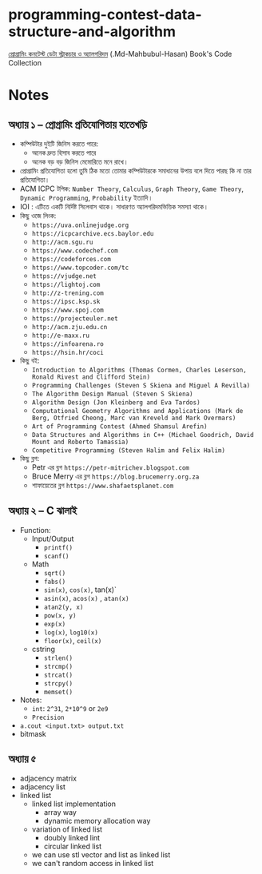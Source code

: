 # programming-contest-data-structure-and-algorithm

[প্রোগ্রামিং কনটেস্ট ডেটা স্ট্রাকচার ও অ্যালগরিদম](http://dimik.pub/book/77) (.Md-Mahbubul-Hasan) Book's Code Collection

# Notes

## অধ্যায় ১ – প্রোগ্রামিং প্রতিযোগিতায় হাতেখড়ি

-   কম্পিউটার দুইটি জিনিস করতে পারে:
    -   অনেক দ্রুত হিসাব করতে পারে
    -   অনেক বড় বড় জিনিস মেমোরিতে মনে রাখে।
-   প্রোগ্রামিং প্রতিযোগিতা হলো তুমি ঠিক মতো তোমার কম্পিউটারকে সমাধানের উপায় বলে দিতে পারছ কি না তার প্রতিযোগিতা।
-   ACM ICPC টপিক: ‍`Number Theory`, `Calculus`, `Graph Theory`, `Game Theory`, `Dynamic Programming`, `Probability` ইত্যাদি।
-   IOI : এটিতে একটি নির্দিষ্ট সিলেবাস থাকে। সাধারণত অ্যালগরিদমভিত্তিক সমস্যা থাকে।
-   কিছু ওজে লিংক:
    -   `https://uva.onlinejudge.org`
    -   `https://icpcarchive.ecs.baylor.edu`
    -   `http://acm.sgu.ru`
    -   `https://www.codechef.com`
    -   `https://codeforces.com`
    -   `https://www.topcoder.com/tc`
    -   `https://vjudge.net`
    -   `https://lightoj.com`
    -   `http://z-trening.com`
    -   `https://ipsc.ksp.sk`
    -   `https://www.spoj.com`
    -   `https://projecteuler.net`
    -   `http://acm.zju.edu.cn`
    -   `http://e-maxx.ru`
    -   `https://infoarena.ro`
    -   `https://hsin.hr/coci`
-   কিছু বই:
    -   `Introduction to Algorithms (Thomas Cormen, Charles Leserson, Ronald Rivest and Clifford Stein)`
    -   `Programming Challenges (Steven S Skiena and Miguel A Revilla)`
    -   `The Algorithm Design Manual (Steven S Skiena)`
    -   `Algorithm Design (Jon Kleinberg and Eva Tardos)`
    -   `Computational Geometry Algorithms and Applications (Mark de Berg, Otfried Cheong, Marc van Kreveld and Mark Overmars)`
    -   `Art of Programming Contest (Ahmed Shamsul Arefin)`
    -   `Data Structures and Algorithms in C++ (Michael Goodrich, David Mount and Roberto Tamassia)`
    -   `Competitive Programming (Steven Halim and Felix Halim)`
-   কিছু ব্লগ:
    -   ‍Petr এর ব্লগ `https://petr-mitrichev.blogspot.com`
    -   Bruce Merry এর ব্লগ `https://blog.brucemerry.org.za`
    -   শাফায়েতের ব্লগ `https://www.shafaetsplanet.com`

## অধ্যায় ২ – C ঝালাই

-   Function:
    -   Input/Output
        -   `printf()`
        -   `scanf()`
    -   Math
        -   `sqrt()`
        -   `fabs()`
        -   `sin(x)`, `cos(x)`, tan(x)`
        -   `asin(x)`, `acos(x)` , `atan(x)`
        -   `atan2(y, x)`
        -   `pow(x, y)`
        -   `exp(x)`
        -   `log(x)`, `log10(x)`
        -   `floor(x)`, `ceil(x)`
    -   cstring
        -   `strlen()`
        -   `strcmp()`
        -   `strcat()`
        -   `strcpy()`
        -   `memset()`
-   Notes:
    -   `int`: `2^31`, `2*10^9` or `2e9`
    -   `Precision`
-   `a.cout <input.txt> output.txt`
-   bitmask

## অধ্যায় ৫

-   adjacency matrix
-   adjacency list
-   linked list
    -   linked list implementation
        -   array way
        -   dynamic memory allocation way
    -   variation of linked list
        -   doubly linked lint
        -   circular linked list
    -   we can use stl vector and list as linked list
    -   we can't random access in linked list
